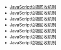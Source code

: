 - [JavaScript垃圾回收机制](docs/javascript-garbage-collection.html)
- JavaScript垃圾回收机制
- JavaScript垃圾回收机制
- JavaScript垃圾回收机制
- JavaScript垃圾回收机制
- JavaScript垃圾回收机制
- JavaScript垃圾回收机制
